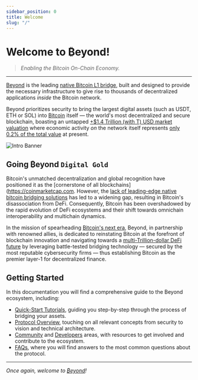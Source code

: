```yaml
---
sidebar_position: 0
title: Welcome
slug: "/"
---
```


# Welcome to ₿eyond!

> _Enabling the Bitcoin On-Chain Economy._

---

[Beyond](https://beyond.tech) is the leading [native Bitcoin L1 bridge](https://app.beyond.tech), built and designed to provide the necessary infrastructure to give rise to thousands of decentralized applications *inside* the Bitcoin network.

Beyond prioritizes security to bring the largest digital assets (such as USDT, ETH or SOL) into [Bitcoin](https://bitcoin.org/bitcoin.pdf) itself — the world's most decentralized and secure blockchain, boasting an untapped [+$1.4 Trillion (with T) USD market valuation](https://coinmarketcap.com/currencies/bitcoin) where economic activity *on* the network itself represents [only 0.2% of the total value](https://defillama.com/chain/Bitcoin) at present.

![Intro Banner](/img/beyond-banner.png)

## Going ₿eyond `Digital Gold`

Bitcoin's unmatched decentralization and global recognition have positioned it as the [cornerstone of all blockchains](https://coinmarketcap.com. However, the [lack of leading-edge native bitcoin bridging solutions](https://defillama.com/bridges) has led to a widening gap, resulting in Bitcoin's disassociation from DeFi. Consequently, Bitcoin has been overshadowed by the rapid evolution of DeFi ecosystems and their shift towards omnichain interoperability and multichain dynamics.

In the mission of spearheading [Bitcoin's next era](https://en.wikipedia.org/wiki/History_of_bitcoin), Beyond, in partnership with renowned allies, is dedicated to reinstating Bitcoin at the forefront of blockchain innovation and navigating towards a [multi-Trillion-dollar DeFi future](https://blockworks.co/news/bitcoin-defi-future) by leveraging battle-tested bridging technology — secured by the most reputable cybersecurity firms — thus establishing Bitcoin as the premier layer-1 for decentralized finance.

## Getting Started

In this documentation you will find a comprehensive guide to the Beyond ecosystem, including:
- [Quick-Start Tutorials](/tutorials), guiding you step-by-step through the process of bridging your assets.
- [Protocol Overview](/protocol), touching on all relevant concepts from security to vision and technical architecture.
- [Community](/community) and [Developers](/dev) areas, with resources to get involved and contribute to the ecosystem.
- [FAQs](/faq.md), where you will find answers to the most common questions about the protocol.

---

_Once again, welcome to [₿eyond](https://beyond.tech)!_
